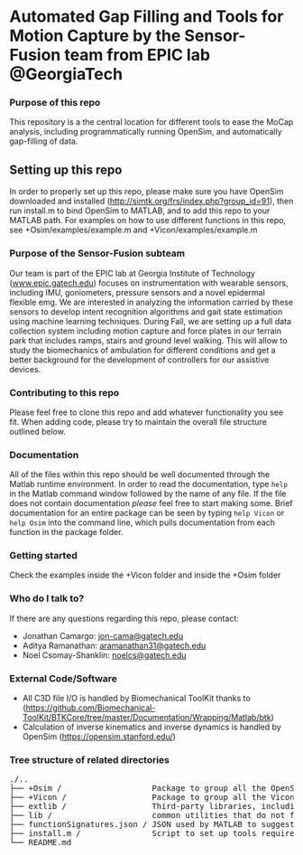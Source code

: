 ﻿# Automated Gap Filling and Tools for Motion Capture by the Sensor-Fusion team from EPIC lab @GeorgiaTech
### Purpose of this repo
This repository is a the central location for different tools to ease the MoCap analysis, including programmatically running OpenSim, and automatically gap-filling of data.
## Setting up this repo
In order to properly set up this repo, please make sure you have OpenSim downloaded and installed (http://simtk.org/frs/index.php?group_id=91), then run install.m to bind OpenSim to MATLAB, and to add this repo to your MATLAB path. For examples on how to use different functions in this repo, see +Osim/examples/example.m and +Vicon/examples/example.m

### Purpose of the Sensor-Fusion subteam
Our team is part of the EPIC lab at Georgia Institute of Technology (www.epic.gatech.edu) focuses on instrumentation with wearable sensors, including IMU, goniometers, pressure sensors and a novel epidermal flexible emg.  We are interested in analyzing the information carried by these sensors to develop intent recognition algorithms and gait state estimation using machine learning techniques. During Fall, we are setting up a full data collection system including motion capture and force plates in our terrain park that includes ramps, stairs and ground level walking. This will allow to study the biomechanics of ambulation for different conditions and get a better background for the development of controllers for our assistive devices.

### Contributing to this repo
Please feel free to clone this repo and add whatever functionality you see fit. When adding code, please try to maintain the overall file structure outlined below.  

### Documentation
All of the files within this repo should be well documented through the Matlab runtime environment. In order to read the documentation, type `help` in the Matlab command window followed by the name of any file. If the file does not contain documentation *please* feel free to start making some. Brief documentation for an entire package can be seen by typing `help Vicon` or `help Osim` into the command line, which pulls documentation from each function in the package folder. 

### Getting started
Check the examples inside the +Vicon folder and inside the +Osim folder

### Who do I talk to?
If there are any questions regarding this repo, please contact:
* Jonathan Camargo: jon-cama@gatech.edu
* Aditya Ramanathan: aramanathan31@gatech.edu
* Noel Csomay-Shanklin: noelcs@gatech.edu

### External Code/Software
* All C3D file I/O is handled by Biomechanical ToolKit thanks to (https://github.com/Biomechanical-ToolKit/BTKCore/tree/master/Documentation/Wrapping/Matlab/btk)
* Calculation of inverse kinematics and inverse dynamics is handled by OpenSim (https://opensim.stanford.edu/)
### Tree structure of related directories 
<pre>
./..  
├── +Osim /                   Package to group all the OpenSim related functions, including inverse kinematics and inverse dynamics
├── +Vicon /                  Package to group all the Vicon related functions, including iterative gap-filling and C3D file I/O
├── extlib /                  Third-party libraries, including BTK
├── lib /                     common utilities that do not fit in classes (general)
├── functionSignatures.json / JSON used by MATLAB to suggest inputs to functions via tab-completion
├── install.m /               Script to set up tools required for this repo
└── README.md  

</pre>
